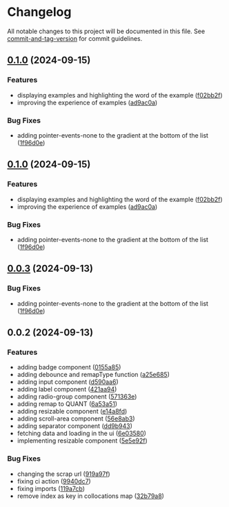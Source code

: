 # Changelog

All notable changes to this project will be documented in this file. See [commit-and-tag-version](https://github.com/absolute-version/commit-and-tag-version) for commit guidelines.

## [0.1.0](https://github.com/guivictorr/chrome-oxford-collocations-dictionary/compare/v0.0.2...v0.1.0) (2024-09-15)


### Features

* displaying examples and highlighting the word of the example ([f02bb2f](https://github.com/guivictorr/chrome-oxford-collocations-dictionary/commit/f02bb2fdb10f19cec254dfaef8c4bbd8f3231bf0))
* improving the experience of examples ([ad9ac0a](https://github.com/guivictorr/chrome-oxford-collocations-dictionary/commit/ad9ac0a1ce031224b57e1deaada9d3071a166c14))


### Bug Fixes

* adding pointer-events-none to the gradient at the bottom of the list ([1f96d0e](https://github.com/guivictorr/chrome-oxford-collocations-dictionary/commit/1f96d0ef3115e2ca97982dad958a80299c6d70db))

## [0.1.0](https://github.com/guivictorr/chrome-oxford-collocations-dictionary/compare/v0.0.2...v0.1.0) (2024-09-15)


### Features

* displaying examples and highlighting the word of the example ([f02bb2f](https://github.com/guivictorr/chrome-oxford-collocations-dictionary/commit/f02bb2fdb10f19cec254dfaef8c4bbd8f3231bf0))
* improving the experience of examples ([ad9ac0a](https://github.com/guivictorr/chrome-oxford-collocations-dictionary/commit/ad9ac0a1ce031224b57e1deaada9d3071a166c14))


### Bug Fixes

* adding pointer-events-none to the gradient at the bottom of the list ([1f96d0e](https://github.com/guivictorr/chrome-oxford-collocations-dictionary/commit/1f96d0ef3115e2ca97982dad958a80299c6d70db))

## [0.0.3](https://github.com/guivictorr/chrome-oxford-collocations-dictionary/compare/v0.0.2...v0.0.3) (2024-09-13)

### Bug Fixes

- adding pointer-events-none to the gradient at the bottom of the list ([1f96d0e](https://github.com/guivictorr/chrome-oxford-collocations-dictionary/commit/1f96d0ef3115e2ca97982dad958a80299c6d70db))

## 0.0.2 (2024-09-13)

### Features

- adding badge component ([0155a85](https://github.com/guivictorr/chrome-oxford-collocations-dictionary/commit/0155a856ee2004325015b8cf69b3f6d59e264062))
- adding debounce and remapType function ([a25e685](https://github.com/guivictorr/chrome-oxford-collocations-dictionary/commit/a25e685428d9f77e2093b43ec5854c4aee999cc2))
- adding input component ([d590aa6](https://github.com/guivictorr/chrome-oxford-collocations-dictionary/commit/d590aa6af4f26764595faf64c40a8bddddefc61b))
- adding label component ([421aa94](https://github.com/guivictorr/chrome-oxford-collocations-dictionary/commit/421aa943c094b74fb33b7e8b0982e1389f6b71b2))
- adding radio-group component ([571363e](https://github.com/guivictorr/chrome-oxford-collocations-dictionary/commit/571363e9fd3f7cf54d67505a8f8d75f94793793f))
- adding remap to QUANT ([6a53a51](https://github.com/guivictorr/chrome-oxford-collocations-dictionary/commit/6a53a5113801861ae3018703664bc497e68d54d3))
- adding resizable component ([e14a8fd](https://github.com/guivictorr/chrome-oxford-collocations-dictionary/commit/e14a8fd81138cc3b69f8d8258ba84c093c4383fc))
- adding scroll-area component ([56e8ab3](https://github.com/guivictorr/chrome-oxford-collocations-dictionary/commit/56e8ab361c0aed3257da69143ef99097a2085e05))
- adding separator component ([dd9b943](https://github.com/guivictorr/chrome-oxford-collocations-dictionary/commit/dd9b943e448671461c6b8b0dc783a1b9cefc229c))
- fetching data and loading in the ui ([6e03580](https://github.com/guivictorr/chrome-oxford-collocations-dictionary/commit/6e03580e64f16da1beb5af4ee5469cc3cd3106a2))
- implementing resizable component ([5e5e92f](https://github.com/guivictorr/chrome-oxford-collocations-dictionary/commit/5e5e92f1155451b78f4c5c65276cb5083680fb9a))

### Bug Fixes

- changing the scrap url ([919a97f](https://github.com/guivictorr/chrome-oxford-collocations-dictionary/commit/919a97fd6ac5238ab487386ab68d07024c939264))
- fixing ci action ([9940dc7](https://github.com/guivictorr/chrome-oxford-collocations-dictionary/commit/9940dc708e38ecc6b1b8c477277e851df5f7813f))
- fixing imports ([119a7cb](https://github.com/guivictorr/chrome-oxford-collocations-dictionary/commit/119a7cb7823c173fbaaf4b50d5fec86476f74106))
- remove index as key in collocations map ([32b79a8](https://github.com/guivictorr/chrome-oxford-collocations-dictionary/commit/32b79a802f9f5b44e83bd563e8eb45fd2266f788))
